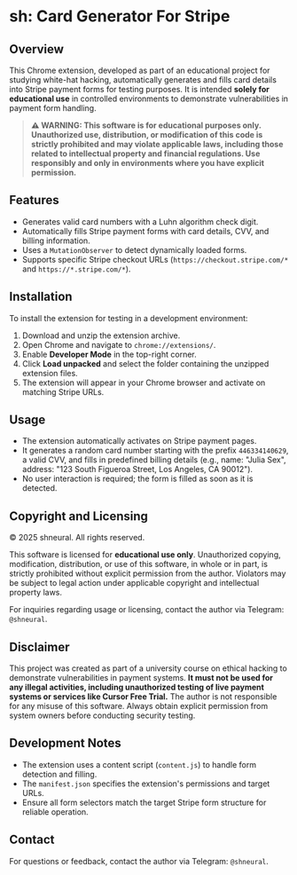 # sh: Card Generator For Stripe

## Overview
This Chrome extension, developed as part of an educational project for studying white-hat hacking, automatically generates and fills card details into Stripe payment forms for testing purposes. It is intended **solely for educational use** in controlled environments to demonstrate vulnerabilities in payment form handling.

> **⚠️ WARNING: This software is for educational purposes only. Unauthorized use, distribution, or modification of this code is strictly prohibited and may violate applicable laws, including those related to intellectual property and financial regulations. Use responsibly and only in environments where you have explicit permission.**

## Features
- Generates valid card numbers with a Luhn algorithm check digit.
- Automatically fills Stripe payment forms with card details, CVV, and billing information.
- Uses a `MutationObserver` to detect dynamically loaded forms.
- Supports specific Stripe checkout URLs (`https://checkout.stripe.com/*` and `https://*.stripe.com/*`).

## Installation
To install the extension for testing in a development environment:
1. Download and unzip the extension archive.
2. Open Chrome and navigate to `chrome://extensions/`.
3. Enable **Developer Mode** in the top-right corner.
4. Click **Load unpacked** and select the folder containing the unzipped extension files.
5. The extension will appear in your Chrome browser and activate on matching Stripe URLs.

## Usage
- The extension automatically activates on Stripe payment pages.
- It generates a random card number starting with the prefix `446334140629`, a valid CVV, and fills in predefined billing details (e.g., name: "Julia Sex", address: "123 South Figueroa Street, Los Angeles, CA 90012").
- No user interaction is required; the form is filled as soon as it is detected.

## Copyright and Licensing
© 2025 shneural. All rights reserved.

This software is licensed for **educational use only**. Unauthorized copying, modification, distribution, or use of this software, in whole or in part, is strictly prohibited without explicit permission from the author. Violators may be subject to legal action under applicable copyright and intellectual property laws.

For inquiries regarding usage or licensing, contact the author via Telegram: `@shneural`.

## Disclaimer
This project was created as part of a university course on ethical hacking to demonstrate vulnerabilities in payment systems. **It must not be used for any illegal activities, including unauthorized testing of live payment systems or services like Cursor Free Trial.** The author is not responsible for any misuse of this software. Always obtain explicit permission from system owners before conducting security testing.

## Development Notes
- The extension uses a content script (`content.js`) to handle form detection and filling.
- The `manifest.json` specifies the extension's permissions and target URLs.
- Ensure all form selectors match the target Stripe form structure for reliable operation.

## Contact
For questions or feedback, contact the author via Telegram: `@shneural`.